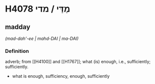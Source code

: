 # H4078 מַדַּי / מדי

## madday

_(mad-dah'-ee | mahd-DAI | ma-DAI)_

### Definition

adverb; from [[H4100]] and [[H1767]]; what (is) enough, i.e., sufficiently; sufficiently.

- what is enough, sufficiency, enough, sufficiently
